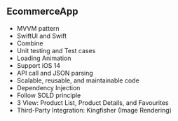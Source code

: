 ## EcommerceApp
* MVVM pattern
* SwiftUI and Swift
* Combine
* Unit testing and Test cases
* Loading Animation
* Support iOS 14
* API call and JSON parsing 
* Scalable, reusable, and maintainable code
* Dependency Injection
* Follow SOLD principle 
* 3 View: Product List, Product Details, and Favourites 
* Third-Party Integration: Kingfisher (Image Rendering)
